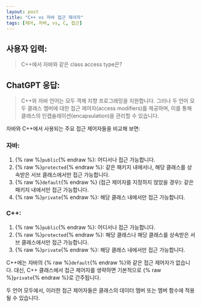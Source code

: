 ```yaml
---
layout: post
title: "C++ vs 자바 접근 제어자"
tags: [제어, 자바, vs, C, 접근]
---
```


## 사용자 입력:
> C++에서 자바와 같은 class access type은?

## ChatGPT 응답:
> C++와 자바 언어는 모두 객체 지향 프로그래밍을 지원합니다. 그러나 두 언어 모두 클래스 멤버에 대한 접근 제어자(access modifiers)를 제공하며, 이를 통해 클래스의 인캡슐레이션(encapsulation)을 관리할 수 있습니다. 

자바와 C++에서 사용되는 주요 접근 제어자들을 비교해 보면:

### 자바:

1. {% raw %}`public`{% endraw %}: 어디서나 접근 가능합니다.
2. {% raw %}`protected`{% endraw %}: 같은 패키지 내에서나, 해당 클래스를 상속받은 서브 클래스에서만 접근 가능합니다.
3. {% raw %}`default`{% endraw %} (접근 제어자를 지정하지 않았을 경우): 같은 패키지 내에서만 접근 가능합니다.
4. {% raw %}`private`{% endraw %}: 해당 클래스 내에서만 접근 가능합니다.

### C++:

1. {% raw %}`public`{% endraw %}: 어디서나 접근 가능합니다.
2. {% raw %}`protected`{% endraw %}: 해당 클래스나 해당 클래스를 상속받은 서브 클래스에서만 접근 가능합니다.
3. {% raw %}`private`{% endraw %}: 해당 클래스 내에서만 접근 가능합니다.

C++에는 자바의 {% raw %}`default`{% endraw %}와 같은 접근 제어자가 없습니다. 대신, C++ 클래스에서 접근 제어자를 생략하면 기본적으로 {% raw %}`private`{% endraw %}로 간주됩니다. 

두 언어 모두에서, 이러한 접근 제어자들은 클래스의 데이터 멤버 또는 멤버 함수에 적용될 수 있습니다.

